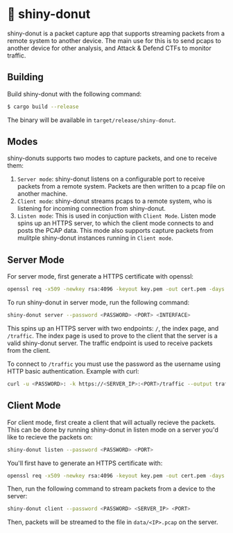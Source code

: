 # 🍩 shiny-donut

shiny-donut is a packet capture app that supports streaming packets from a remote system to another device. The main use for this is to send pcaps to another device for other analysis, and Attack & Defend CTFs to monitor traffic.

## Building

Build shiny-donut with the following command:

```bash
$ cargo build --release
```

The binary will be available in `target/release/shiny-donut`.

## Modes

shiny-donuts supports two modes to capture packets, and one to receive them:

1. `Server mode`: shiny-donut listens on a configurable port to receive packets from a remote system. Packets are then written to a pcap file on another machine.
2. `Client mode`: shiny-donut streams pcaps to a remote system, who is listening for incoming connection from shiny-donut.
3. `Listen mode`: This is used in conjuction with `Client Mode`. Listen mode spins up an HTTPS server, to which the client mode connects to and posts the PCAP data. This mode also supports capture packets from mulitple shiny-donut instances running in `Client mode`.

## Server Mode

For server mode, first generate a HTTPS certificate with openssl:

```bash
openssl req -x509 -newkey rsa:4096 -keyout key.pem -out cert.pem -days 365
```
To run shiny-donut in server mode, run the following command:

```bash
shiny-donut server --password <PASSWORD> <PORT> <INTERFACE>
```

This spins up an HTTPS server with two endpoints: `/`, the index page, and `/traffic`. The index page is used to prove to the client that the server is a valid shiny-donut server. The traffic endpoint is used to receive packets from the client.

To connect to `/traffic` you must use the password as the username using HTTP basic authentication. Example with curl:

```bash
curl -u <PASSWORD>: -k https://<SERVER_IP>:<PORT>/traffic --output traffic.pcap
```

## Client Mode

For client mode, first create a client that will actually recieve the packets. This can be done by running shiny-donut in listen mode on a server you'd like to recieve the packets on:

```bash
shiny-donut listen --password <PASSWORD> <PORT>
```

You'll first have to generate an HTTPS certificate with:

```bash
openssl req -x509 -newkey rsa:4096 -keyout key.pem -out cert.pem -days 365
```

Then, run the following command to stream packets from a device to the server:

```bash
shiny-donut client --password <PASSWORD> <SERVER_IP> <PORT>
```

Then, packets will be streamed to the file in `data/<IP>.pcap` on the server.